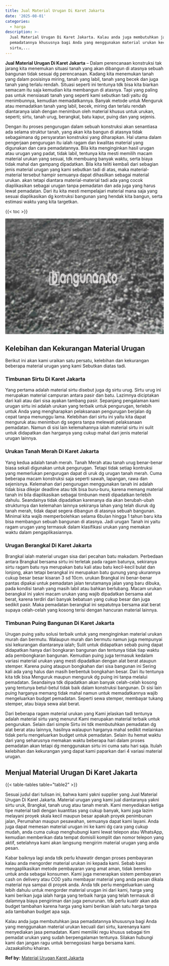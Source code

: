 ```yaml
---
title: Jual Material Urugan Di Karet Jakarta
date: '2025-08-01'
categories:
  - harga
description: >-
  Jual Material Urugan Di Karet Jakarta. Kalau anda juga membutuhkan jasa
  pemadatannya khususnya bagi Anda yang menggunakan material urukan kecuali dari
  sirtu,...
---
```


**Jual Material Urugan Di Karet Jakarta** – Dalam perencanaan konstruksi tak jarang kita menemukan situasi tanah yang akan dibangun di atasnya sebuah bangunan tidak sesuai dg perencanaan. Kadang kita menemukan tanah yang dalam posisinya miring, tanah yang labil, tanah yang becek dan juga tanah yang terlalu rendah. Situasi seperti ini tentunya tdk bisa kita biarkan semacam itu saja kemudian kita membangun di atasnya. Tapi yang paling pas untuk mensiasati tanah yang seperti kami sebutkan tadi yaitu dg menimbunnya, kemudian memadatkannya. Banyak metode untuk Menguruk atau memadatkan tanah yang labil, becek, miring dan terlalu rendah diantaranya ialah dengan menimbun oleh material khusus untuk urukan, seperti; sirtu, tanah urug, berangkal, batu kapur, puing dan yang sejenis.

Dengan itu proses pengurugan dalam sebuah konstruksi akan senantiasa ada selama struktur tanah, yang akan kita bangun di atasnya tidak sebagaimana dg persyaratan konstruksi yang diharapkan. Hal utama dalam pengerjaan pengurugan itu ialah ragam dan kwalitas material yang digunakan dan cara pemadatannya. Bila kita menginginkan hasil urugan atau urugan yang padat, tidak labil, tentunya kita mesti memilih macam material urukan yang sesuai, tdk membuang banyak waktu, serta biaya tidak mahal dan gampang dipadatkan. Bila kita teliti kembali dari sebagian jenis material urugan yang kami sebutkan tadi di atas, maka material-material tersebut hampir semuanya dapat dihasilkan sebagai material urukan. akan tetapi diantara material-material tadi ada yang cocok diaplikasikan sebagai urugan tanpa pemadatan dan ada juga yang harus lewat pemadatan. Dari itu kita mesti mempelajari material mana saja yang sesuai diaplikasikan dg kontruksi bangunan yang hendak kita bangun, serta estimasi waktu yang kita targetkan.

{{< toc >}}

![Jual Material Urugan Di Karet Jakarta](/images/jual-urugan-11.png)

## Kelebihan dan Kekurangan Material Urugan

Berikut ini akan kami uraikan satu persatu, kelebihan dan kekurangan beberapa material urugan yang kami Sebutkan diatas tadi.

### Timbunan Sirtu Di Karet Jakarta

Yang pertama adalah material sirtu disebut juga dg sirtu urug. Sirtu urug ini merupakan material campuran antara pasir dan batu. Lazimnya diciptakan dari kali atau dari sisa ayakan tambang pasir. Sepanjang pengalaman kami urugan sirtu ini adalah urukan yang terbaik untuk pengurugan, terlebih untuk Anda yang mengharapkan pelaksanaan pengurugan berjalan dg cepat tanpa menunggu lama. Kelebihan dari sirtu ini yaitu kita dapat menguruk atau menimbun dg segera tanpa melewati pelaksanaan pemadatan. Namun di sisi lain kelemahannya ialah material sirtu ini sulit untuk didapatkan dan harganya yang cukup mahal dari jenis material urugan lainnya.

### Urukan Tanah Merah Di Karet Jakarta

Yang kedua adalah tanah merah. Tanah Merah atau tanah urug benar-benar biasa sekali digunakan untuk pengurugan. Tetapi tidak setiap kontruksi yang memerlukan pengurugan dapat di uruk dg urugan tanah merah. Cuma beberapa macam konstruksi saja seperti sawah, lapangan, rawa dan sejenisnya. Kelemahan dari pengurugan menggunakan tanah ini adalah tidak bisa dikejar deadline atau tdk bisa buru-buru, karena memang material tanah ini bila diaplikasikan sebagai timbunan mesti dipadatkan terlebih dahulu. Seandainya tidak dipadatkan karenanya dia akan berubah-ubah strukturnya dan kelemahan lainnya sekiranya lahan yang telah diuruk dg tanah merah, tidak dapat segera dibangun di atasnya sebuah bangunan. Minimal kita wajib memperbolehkan selama 6bulan hingga 1 tahun baru kita bisa membangun sebuah bangunan di atasnya. Jadi urugan Tanah ini yaitu ragam urugan yang termasuk dalam klasifikasi urukan yang memakan waktu dalam pengaplikasiannya.

### Urugan Berangkal Di Karet Jakarta

Brangkal ialah material urugan sisa dari pecahan batu makadam. Perbedaan antara Brangkal bersama sirtu ini terletak pada ragam batunya, sekiranya sirtu ragam batu nya merupakan batu kali atau batu kecil-kecil bulat dan lonjong, akan tetapi berangkal ini merupakan batu gunung yang ukurannya cukup besar besar kisaran 3 sd 10cm. urukan Brangkal ini benar-benar pantas dipakai untuk pemadatan jalan terutamanya jalan yang baru dibuka, pada kondisi tanah yang masih labil atau bahkan berlubang. Macam urukan berangkal ini yakni macam urukan yang wajib dipadatkan bersama alat berat, karena terdiri dari banyak bebatuan yang cukup besar dan juga sedikit pasir. Maka pemadatan berangkal ini sepatutnya bersama alat berat supaya celah-celah yang kosong terisi dengan hancuran material lainnya.

### Timbunan Puing Bangunan Di Karet Jakarta

Urugan puing yaitu solusi terbaik untuk yang menginginkan material urukan murah dan bermutu. Walaupun murah dan bermutu namun juga mempunyai sisi kekurangan diantaranya ialah; Sulit untuk didapatkan sebab puing dapat didapatkan hanya dari bongkaran bangunan dan tentunya tidak tiap waktu ada pembongkaran bangunan. Kemudian puing juga termasuk kedalam variasi material urukan yang mesti dipadatkan dengan alat berat ataupun stemper. Karena puing ataupun bongkahan dari sisa bangunan ini Sering kali ada yang halus dan masih berbentuk bongkahan besar. Dari itu tentunya kita tdk bisa Menguruk maupun menguruk dg puing ini tanpa melalui pemadatan. Seandainya tdk dipadatkan akan banyak celah-celah kosong yang tentunya betul-betul tidak baik dalam konstruksi bangunan. Di sisi lain puing harganya memang tidak mahal namun untuk memadatkannya wajib mengeluarkan budget pemadatan. Seperti sewa stemper, membayar tukang stemper, atau biaya sewa alat berat.

Dari beberapa ragam material urukan yang Kami jelaskan tadi tentunya adalah material sirtu yang menurut Kami merupakan material terbaik untuk pengurukan. Selain dari simple Sirtu ini tdk membutuhkan pemadatan dg alat berat atau lainnya, hasilnya walaupun harganya mahal sedikit melainkan tidak perlu mengeluarkan budget untuk pemadatan. Selain itu hemat waktu dari yang seharusnya memakan waktu beberapa hari dalam proses pemadatan akan tetapi dg menggunakan sirtu ini cuma satu hari saja. Itulah kelebihan dan kekurangan yang dapat kami paparkan dari 4 variasi material urugan.

## Menjual Material Urugan Di Karet Jakarta

{{< table-tables table="table2" >}}

Sesuai judul dari tulisan ini, bahwa kami yakni supplier yang Jual Material Urugan Di Karet Jakarta. Material urugan yang kami jual diantaranya yakni sirtu uruk, Brangkal, tanah urug atau tanah merah. Kami menyediakan ketiga tipe material tadi dengan kuantitas yang cukup banyak, kami juga lazim melayani proyek skala kecil maupun besar apakah proyek penimbunan jalan, Perumahan maupun pesawahan, semuanya dapat kami layani. Anda juga dapat memesan material urugan ini ke kami dg cara yang cukup mudah, anda cuma cukup menghubungi kami lewat telepon atau WhatsApp, kemudian memberikan data tempat domisili komplit dan nomor telepon yang aktif, setelahnya kami akan langsung mengirim material urugan yang anda pesan.

Kabar baiknya lagi anda tdk perlu khawatir dengan proses pembayaran kalau anda mengorder material urukan ini kepada kami. Sebab kami mengaplikasikan metode pembayaran yang amat aman, tidak beresiko untuk anda sebagai konsumen. Kami juga menerapkan sistem pembayaran cash on delivery atau COD yaitu membayar material yang anda pesan dikala material nya sampai di proyek anda. Anda tdk perlu mengeluarkan uang lebih dahulu untuk mengorder material urugan ini dari kami, harga yang kami berikan juga ialah harga yang terbaik harga yang telah termasuk di dalamnya biaya pengiriman dan juga penurunan. tdk perlu kuatir akan ada budget tambahan karena harga yang kami berikan ialah satu harga tanpa ada tambahan budget apa saja.

Kalau anda juga membutuhkan jasa pemadatannya khususnya bagi Anda yang menggunakan material urukan kecuali dari sirtu, karenanya kami menyediakan jasa pemadatan. Kami memiliki regu khusus sebagai tim pemadat urukan yang sudah berpengalaman tentunya. Silakan hubungi kami dan jangan ragu untuk bernegosiasi harga bersama kami. Jazaakallohu khairan.

**Ref by:** [Material Urugan Karet Jakarta](https://id.wikipedia.org/wiki/Material)

